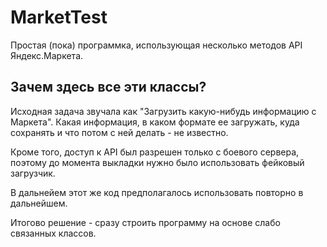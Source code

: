 MarketTest
==========
Простая (пока) программка, использующая несколько методов API Яндекс.Маркета.

Зачем здесь все эти классы?
---------------------------
Исходная задача звучала как "Загрузить какую-нибудь информацию с Маркета". Какая информация, в каком формате ее загружать, куда сохранять и что потом с ней делать - не известно.

Кроме того, доступ к API был разрешен только с боевого сервера, поэтому до момента выкладки нужно было использовать фейковый загрузчик.

В дальнейем этот же код предполагалось использовать повторно в дальнейшем.

Итогово решение - сразу строить программу на основе слабо связанных классов. 

